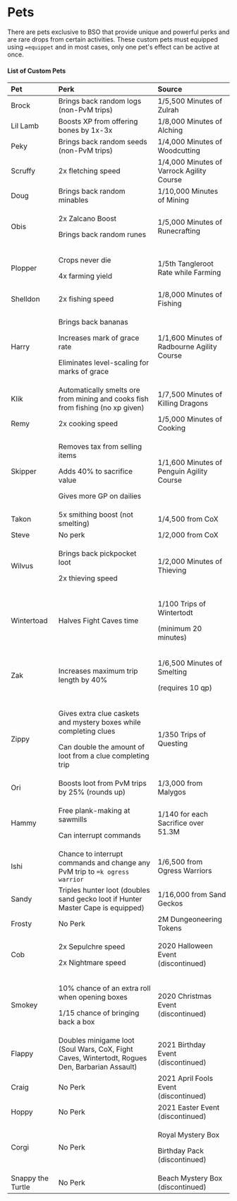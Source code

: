 # Pets

There are pets exclusive to BSO that provide unique and powerful perks and are rare drops from certain activities. These custom pets must equipped using `=equippet` and in most cases, only one pet's effect can be active at once.

#### List of Custom Pets

<table>
  <thead>
    <tr>
      <th style="text-align:left">Pet</th>
      <th style="text-align:left">Perk</th>
      <th style="text-align:left">Source</th>
    </tr>
  </thead>
  <tbody>
    <tr>
      <td style="text-align:left">Brock</td>
      <td style="text-align:left">Brings back random logs (non-PvM trips)</td>
      <td style="text-align:left">1/5,500 Minutes of Zulrah</td>
    </tr>
    <tr>
      <td style="text-align:left">Lil Lamb</td>
      <td style="text-align:left">Boosts XP from offering bones by 1x-3x</td>
      <td style="text-align:left">1/8,000 Minutes of Alching</td>
    </tr>
    <tr>
      <td style="text-align:left">Peky</td>
      <td style="text-align:left">Brings back random seeds (non-PvM trips)</td>
      <td style="text-align:left">1/4,000 Minutes of Woodcutting</td>
    </tr>
    <tr>
      <td style="text-align:left">Scruffy</td>
      <td style="text-align:left">2x fletching speed</td>
      <td style="text-align:left">1/4,000 Minutes of Varrock Agility Course</td>
    </tr>
    <tr>
      <td style="text-align:left">Doug</td>
      <td style="text-align:left">Brings back random minables</td>
      <td style="text-align:left">1/10,000 Minutes of Mining</td>
    </tr>
    <tr>
      <td style="text-align:left">Obis</td>
      <td style="text-align:left">
        <p>2x Zalcano Boost</p>
        <p>Brings back random runes</p>
      </td>
      <td style="text-align:left">1/5,000 Minutes of Runecrafting</td>
    </tr>
    <tr>
      <td style="text-align:left">Plopper</td>
      <td style="text-align:left">
        <p>Crops never die</p>
        <p>4x farming yield</p>
      </td>
      <td style="text-align:left">1/5th Tangleroot Rate while Farming</td>
    </tr>
    <tr>
      <td style="text-align:left">Shelldon</td>
      <td style="text-align:left">2x fishing speed</td>
      <td style="text-align:left">1/8,000 Minutes of Fishing</td>
    </tr>
    <tr>
      <td style="text-align:left">Harry</td>
      <td style="text-align:left">
        <p>Brings back bananas</p>
        <p>Increases mark of grace rate</p>
        <p>Eliminates level-scaling for marks of grace</p>
      </td>
      <td style="text-align:left">1/1,600 Minutes of Radbourne Agility Course</td>
    </tr>
    <tr>
      <td style="text-align:left">Klik</td>
      <td style="text-align:left">Automatically smelts ore from mining and cooks fish from fishing (no xp
        given)</td>
      <td style="text-align:left">1/7,500 Minutes of Killing Dragons</td>
    </tr>
    <tr>
      <td style="text-align:left">Remy</td>
      <td style="text-align:left">2x cooking speed</td>
      <td style="text-align:left">1/5,000 Minutes of Cooking</td>
    </tr>
    <tr>
      <td style="text-align:left">Skipper</td>
      <td style="text-align:left">
        <p>Removes tax from selling items</p>
        <p>Adds 40% to sacrifice value</p>
        <p>Gives more GP on dailies</p>
      </td>
      <td style="text-align:left">1/1,600 Minutes of Penguin Agility Course</td>
    </tr>
    <tr>
      <td style="text-align:left">Takon</td>
      <td style="text-align:left">5x smithing boost (not smelting)</td>
      <td style="text-align:left">1/4,500 from CoX</td>
    </tr>
    <tr>
      <td style="text-align:left">Steve</td>
      <td style="text-align:left">No perk</td>
      <td style="text-align:left">1/2,000 from CoX</td>
    </tr>
    <tr>
      <td style="text-align:left">Wilvus</td>
      <td style="text-align:left">
        <p>Brings back pickpocket loot</p>
        <p>2x thieving speed</p>
      </td>
      <td style="text-align:left">1/2,000 Minutes of Thieving</td>
    </tr>
    <tr>
      <td style="text-align:left">Wintertoad</td>
      <td style="text-align:left">Halves Fight Caves time</td>
      <td style="text-align:left">
        <p>1/100 Trips of Wintertodt</p>
        <p>(minimum 20 minutes)</p>
      </td>
    </tr>
    <tr>
      <td style="text-align:left">Zak</td>
      <td style="text-align:left">Increases maximum trip length by 40%</td>
      <td style="text-align:left">
        <p>1/6,500 Minutes of Smelting</p>
        <p>(requires 10 qp)</p>
      </td>
    </tr>
    <tr>
      <td style="text-align:left">Zippy</td>
      <td style="text-align:left">
        <p>Gives extra clue caskets and mystery boxes while completing clues</p>
        <p>Can double the amount of loot from a clue completing trip</p>
      </td>
      <td style="text-align:left">1/350 Trips of Questing</td>
    </tr>
    <tr>
      <td style="text-align:left">Ori</td>
      <td style="text-align:left">Boosts loot from PvM trips by 25% (rounds up)</td>
      <td style="text-align:left">1/3,000 from Malygos</td>
    </tr>
    <tr>
      <td style="text-align:left">Hammy</td>
      <td style="text-align:left">
        <p>Free plank-making at sawmills</p>
        <p>Can interrupt commands</p>
      </td>
      <td style="text-align:left">1/140 for each Sacrifice over 51.3M</td>
    </tr>
    <tr>
      <td style="text-align:left">Ishi</td>
      <td style="text-align:left">Chance to interrupt commands and change any PvM trip to <code>=k ogress warrior</code>
      </td>
      <td style="text-align:left">1/6,500 from Ogress Warriors</td>
    </tr>
    <tr>
      <td style="text-align:left">Sandy</td>
      <td style="text-align:left">Triples hunter loot (doubles sand gecko loot if Hunter Master Cape is
        equipped)</td>
      <td style="text-align:left">1/16,000 from Sand Geckos</td>
    </tr>
    <tr>
      <td style="text-align:left">Frosty</td>
      <td style="text-align:left">No Perk</td>
      <td style="text-align:left">2M Dungeoneering Tokens</td>
    </tr>
    <tr>
      <td style="text-align:left">Cob</td>
      <td style="text-align:left">
        <p>2x Sepulchre speed</p>
        <p>2x Nightmare speed</p>
      </td>
      <td style="text-align:left">2020 Halloween Event (discontinued)</td>
    </tr>
    <tr>
      <td style="text-align:left">Smokey</td>
      <td style="text-align:left">
        <p>10% chance of an extra roll when opening boxes</p>
        <p>1/15 chance of bringing back a box</p>
      </td>
      <td style="text-align:left">2020 Christmas Event (discontinued)</td>
    </tr>
    <tr>
      <td style="text-align:left">Flappy</td>
      <td style="text-align:left">Doubles minigame loot (Soul Wars, CoX, Fight Caves, Wintertodt, Rogues
        Den, Barbarian Assault)</td>
      <td style="text-align:left">2021 Birthday Event (discontinued)</td>
    </tr>
    <tr>
      <td style="text-align:left">Craig</td>
      <td style="text-align:left">No Perk</td>
      <td style="text-align:left">2021 April Fools Event (discontinued)</td>
    </tr>
    <tr>
      <td style="text-align:left">Hoppy</td>
      <td style="text-align:left">No Perk</td>
      <td style="text-align:left">2021 Easter Event (discontinued)</td>
    </tr>
    <tr>
      <td style="text-align:left">Corgi</td>
      <td style="text-align:left">No Perk</td>
      <td style="text-align:left">
        <p>Royal Mystery Box</p>
        <p>Birthday Pack (discontinued)</p>
      </td>
    </tr>
    <tr>
      <td style="text-align:left">Snappy the Turtle</td>
      <td style="text-align:left">No Perk</td>
      <td style="text-align:left">Beach Mystery Box (discontinued)</td>
    </tr>
  </tbody>
</table>

